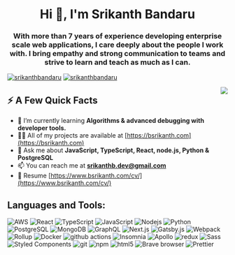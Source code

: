<h1 align="center">Hi 👋, I'm Srikanth Bandaru</h1>
<h3 align="center">
  With more than 7 years of experience developing enterprise scale web
  applications, I care deeply about the people I work with. I bring empathy and
  strong communication to teams and strive to learn and teach as much as I can.
</h3>

<p align="left">
  <a href="https://twitter.com/srikanthbandaru" target="blank"
    ><img
      src="https://img.shields.io/twitter/follow/srikanthbandaru?logo=twitter&style=flat"
      alt="srikanthbandaru"
  /></a>
    <a href="https://twitter.com/srikanthbandaru" target="blank"
    ><img
      src="https://img.shields.io/badge/LinkedIn-blue?style=flat&logo=linkedin&labelColor=blue"
      alt="srikanthbandaru"
  /></a>
  
</p>

<img align="right" src="https://media1.giphy.com/media/13HgwGsXF0aiGY/giphy.gif" />

<h2>⚡️ A Few Quick Facts</h2>

- 🌱 I’m currently learning **Algorithms & advanced debugging with developer tools.**
- 👨‍💻 All of my projects are available at
[https://bsrikanth.com](https://bsrikanth.com) 
- 💬 Ask me about **JavaScript, TypeScript, React, node.js, Python & PostgreSQL** 
- 📫 You can reach me at **srikanthb.dev@gmail.com** 
- 📄 Resume [https://www.bsrikanth.com/cv/](https://www.bsrikanth.com/cv/)


<h2 align="left">Languages and Tools:</h3>
<p>
  <img
    alt="AWS"
    src="https://img.shields.io/badge/AWS-%23FF9900.svg?style=flat&logo=amazon-aws&logoColor=white"
  />
  <img
    alt="React"
    src="https://img.shields.io/badge/-React-45b8d8?style=flat&logo=react&logoColor=white"
  />
  <img
    alt="TypeScript"
    src="https://img.shields.io/badge/-TypeScript-007ACC?style=flat&logo=typescript&logoColor=white"
  />
  <img
    alt="JavaScript"
    src="https://img.shields.io/badge/JavaScript-%23323330.svg?style=flat&logo=javascript&logoColor=%23F7DF1E"
  />
  <img
    alt="Nodejs"
    src="https://img.shields.io/badge/-Nodejs-43853d?style=flat&logo=Node.js&logoColor=white"
  />
  <img
    alt="Python"
    src="https://img.shields.io/badge/Python-3670A0?style=flat&logo=python&logoColor=ffdd54"
  />
  <img
    alt="PostgreSQL"
    src="https://img.shields.io/badge/PostgreSQL-%23316192.svg?style=flat&logo=postgresql&logoColor=white"
  />
  <img
    alt="MongoDB"
    src="https://img.shields.io/badge/-MongoDB-13aa52?style=flat&logo=mongodb&logoColor=white"
  />
  <img
    alt="GraphQL"
    src="https://img.shields.io/badge/-GraphQL-E10098?style=flat&logo=graphql&logoColor=white"
  />
  <img
    alt="Next.js"
    src="https://img.shields.io/badge/Next-black?style=flat&logo=next.js&logoColor=white"
  />
  <img
    alt="Gatsby.js"
    src="https://img.shields.io/badge/Gatsby-%23663399.svg?style=flat&logo=gatsby&logoColor=white"
  />
  <img
    alt="Webpack"
    src="https://img.shields.io/badge/-Webpack-8DD6F9?style=flat&logo=webpack&logoColor=white"
  />
  <img
    alt="Rollup"
    src="https://img.shields.io/badge/-Rollup-EC4A3F?style=flat&logo=rollup.js&logoColor=white"
  />
  <img
    alt="Docker"
    src="https://img.shields.io/badge/-Docker-46a2f1?style=flat&logo=docker&logoColor=white"
  />
  <img
    alt="github actions"
    src="https://img.shields.io/badge/-Github_Actions-2088FF?style=flat&logo=github-actions&logoColor=white"
  />
  <img
    alt="Insomnia"
    src="https://img.shields.io/badge/-Insomnia-5849BE?style=flat&logo=insomnia&logoColor=white"
  />
  <img
    alt="Apollo"
    src="https://img.shields.io/badge/-Apollo%20GraphQL-311C87?style=flat&logo=apollo-graphql&logoColor=white"
  />
  <img
    alt="redux"
    src="https://img.shields.io/badge/-Redux-764ABC?style=flat&logo=redux&logoColor=white"
  />
  <img
    alt="Sass"
    src="https://img.shields.io/badge/-Sass-CC6699?style=flat&logo=sass&logoColor=white"
  />
  <img
    alt="Styled Components"
    src="https://img.shields.io/badge/-Styled_Components-db7092?style=flat&logo=styled-components&logoColor=white"
  />
  <img
    alt="git"
    src="https://img.shields.io/badge/-Git-F05032?style=flat&logo=git&logoColor=white"
  />
  <img
    alt="npm"
    src="https://img.shields.io/badge/-NPM-CB3837?style=flat&logo=npm&logoColor=white"
  />
  <img
    alt="html5"
    src="https://img.shields.io/badge/-HTML5-E34F26?style=flat&logo=html5&logoColor=white"
  />
  <img
    alt="Brave browser"
    src="https://img.shields.io/badge/-Brave_Browser-FB542B?style=flat&logo=brave&logoColor=white"
  />
  <img
    alt="Prettier"
    src="https://img.shields.io/badge/-Prettier-F7B93E?style=flat&logo=prettier&logoColor=white"
  />
</p>
